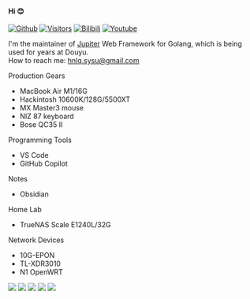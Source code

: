 #### Hi 😊

[![Github](https://img.shields.io/github/followers/hnlq715?style=social)](https://github.com/hnlq715)
[![Visitors](https://visitor-badge.laobi.icu/badge?page_id=hnlqsysu.home)](https://github.com/hnlq715)
[![Bilibili](https://bilistats.lonelyion.com/followers?uid=492204464)](https://space.bilibili.com/492204464)
[![Youtube](https://img.shields.io/youtube/channel/subscribers/UCiyA38C1c2PqSlRTfYDlWzw?style=social)](https://www.youtube.com/@hnlqsysu)

I'm the maintainer of [Jupiter](https://github.com/douyu/jupiter) Web Framework for Golang, which is being used for years at Douyu.  
How to reach me: hnlq.sysu@gmail.com

Production Gears
- MacBook Air M1/16G
- Hackintosh 10600K/128G/5500XT
- MX Master3 mouse
- NIZ 87 keyboard
- Bose QC35 II

Programming Tools
- VS Code
- GitHub Copilot

Notes
- Obsidian

Home Lab
- TrueNAS Scale E1240L/32G

Network Devices
- 10G-EPON
- TL-XDR3010
- N1 OpenWRT

![](https://github-profile-summary-cards.vercel.app/api/cards/profile-details?username=hnlq715&theme=github)
![](https://github-profile-summary-cards.vercel.app/api/cards/repos-per-language?username=hnlq715&theme=github)
![](https://github-profile-summary-cards.vercel.app/api/cards/most-commit-language?username=hnlq715&theme=github)
![](https://github-profile-summary-cards.vercel.app/api/cards/stats?username=hnlq715&theme=github)
![](https://github-profile-summary-cards.vercel.app/api/cards/productive-time?username=hnlq715&theme=github&utcOffset=8)
